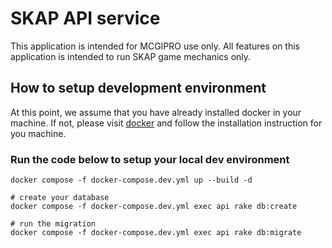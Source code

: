 # SKAP API service
This application is intended for MCGIPRO use only.
All features on this application is intended to run SKAP game mechanics only.

## How to setup development environment
At this point, we assume that you have already installed docker in your machine.
If not, please visit [docker](https://docs.docker.com/engine/install/) and follow the installation instruction for you machine.

### Run the code below to setup your local dev environment
```
docker compose -f docker-compose.dev.yml up --build -d

# create your database
docker compose -f docker-compose.dev.yml exec api rake db:create

# run the migration
docker compose -f docker-compose.dev.yml exec api rake db:migrate
```
